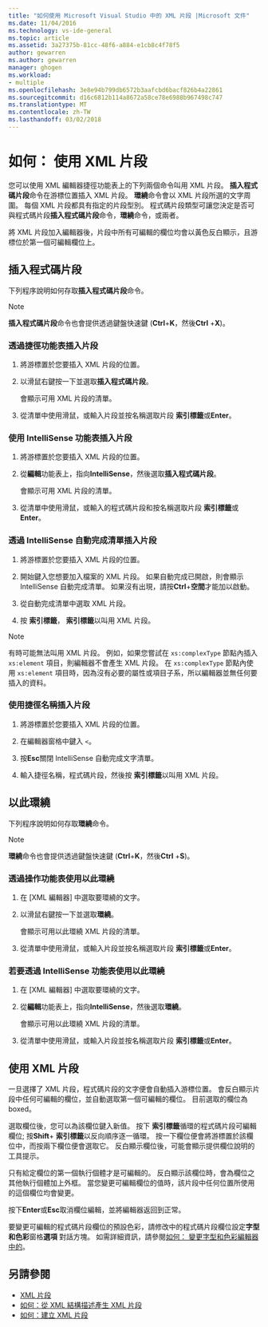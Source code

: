 ```yaml
---
title: "如何使用 Microsoft Visual Studio 中的 XML 片段 |Microsoft 文件"
ms.date: 11/04/2016
ms.technology: vs-ide-general
ms.topic: article
ms.assetid: 3a27375b-81cc-48f6-a884-e1cb8c4f78f5
author: gewarren
ms.author: gewarren
manager: ghogen
ms.workload:
- multiple
ms.openlocfilehash: 3e8e94b799db6572b3aafcbd6bacf826b4a22861
ms.sourcegitcommit: d16c6812b114a8672a58ce78e6988b967498c747
ms.translationtype: MT
ms.contentlocale: zh-TW
ms.lasthandoff: 03/02/2018
---
```

# <a name="how-to-use-xml-snippets"></a>如何： 使用 XML 片段

您可以使用 XML 編輯器捷徑功能表上的下列兩個命令叫用 XML 片段。 **插入程式碼片段**命令在游標位置插入 XML 片段。 **環繞**命令會以 XML 片段所選的文字周圍。 每個 XML 片段都具有指定的片段型別。 程式碼片段類型可讓您決定是否可與程式碼片段**插入程式碼片段**命令，**環繞**命令，或兩者。

將 XML 片段加入編輯器後，片段中所有可編輯的欄位均會以黃色反白顯示，且游標位於第一個可編輯欄位上。

## <a name="insert-snippet"></a>插入程式碼片段

下列程序說明如何存取**插入程式碼片段**命令。

> [!NOTE]
> **插入程式碼片段**命令也會提供透過鍵盤快速鍵 (**Ctrl**+**K**，然後**Ctrl** +**X**)。

### <a name="to-insert-snippets-from-the-shortcut-menu"></a>透過捷徑功能表插入片段

1. 將游標置於您要插入 XML 片段的位置。

2. 以滑鼠右鍵按一下並選取**插入程式碼片段**。

   會顯示可用 XML 片段的清單。

3. 從清單中使用滑鼠，或輸入片段並按名稱選取片段 **索引標籤**或**Enter**。

### <a name="to-insert-snippets-using-the-intellisense-menu"></a>使用 IntelliSense 功能表插入片段

1. 將游標置於您要插入 XML 片段的位置。

2. 從**編輯**功能表上，指向**IntelliSense**，然後選取**插入程式碼片段**。

   會顯示可用 XML 片段的清單。

3. 從清單中使用滑鼠，或輸入的程式碼片段和按名稱選取片段 **索引標籤**或**Enter**。

### <a name="to-insert-snippets-through-the-intellisense-complete-word-list"></a>透過 IntelliSense 自動完成清單插入片段

1. 將游標置於您要插入 XML 片段的位置。

2. 開始鍵入您想要加入檔案的 XML 片段。 如果自動完成已開啟，則會顯示 IntelliSense 自動完成清單。 如果沒有出現，請按**Ctrl**+**空間**才能加以啟動。

3. 從自動完成清單中選取 XML 片段。

4. 按 **索引標籤**，  **索引標籤**以叫用 XML 片段。

> [!NOTE]
> 有時可能無法叫用 XML 片段。 例如，如果您嘗試在 `xs:complexType` 節點內插入 `xs:element` 項目，則編輯器不會產生 XML 片段。 在 `xs:complexType` 節點內使用 `xs:element` 項目時，因為沒有必要的屬性或項目子系，所以編輯器並無任何要插入的資料。

### <a name="to-insert-snippets-using-the-shortcut-name"></a>使用捷徑名稱插入片段

1. 將游標置於您要插入 XML 片段的位置。

2. 在編輯器窗格中鍵入 `<`。

3. 按**Esc**關閉 IntelliSense 自動完成文字清單。

4. 輸入捷徑名稱，程式碼片段，然後按 **索引標籤**以叫用 XML 片段。

## <a name="surround-with"></a>以此環繞

下列程序說明如何存取**環繞**命令。

> [!NOTE]
> **環繞**命令也會提供透過鍵盤快速鍵 (**Ctrl**+**K**，然後**Ctrl** +**S**)。

### <a name="to-use-surround-with-from-the-context-menu"></a>透過操作功能表使用以此環繞

1. 在 [XML 編輯器] 中選取要環繞的文字。

2. 以滑鼠右鍵按一下並選取**環繞**。

   會顯示可用以此環繞 XML 片段的清單。

3. 從清單中使用滑鼠，或輸入片段並按名稱選取片段 **索引標籤**或**Enter**。

### <a name="to-use-surround-with-from-the-intellisense-menu"></a>若要透過 IntelliSense 功能表使用以此環繞

1. 在 [XML 編輯器] 中選取要環繞的文字。

2. 從**編輯**功能表上，指向**IntelliSense**，然後選取**環繞**。

   會顯示可用以此環繞 XML 片段的清單。

3. 從清單中使用滑鼠，或輸入片段並按名稱選取片段 **索引標籤**或**Enter**。

## <a name="using-xml-snippets"></a>使用 XML 片段

一旦選擇了 XML 片段，程式碼片段的文字便會自動插入游標位置。 會反白顯示片段中任何可編輯的欄位，並自動選取第一個可編輯的欄位。 目前選取的欄位為 boxed。

選取欄位後，您可以為該欄位鍵入新值。 按下 **索引標籤**循環的程式碼片段可編輯欄位; 按**Shift**+ **索引標籤**以反向順序逐一循環。 按一下欄位便會將游標置於該欄位中，而按兩下欄位便會選取它。 反白顯示欄位後，可能會顯示提供欄位說明的工具提示。

只有給定欄位的第一個執行個體才是可編輯的。 反白顯示該欄位時，會為欄位之其他執行個體加上外框。 當您變更可編輯欄位的值時，該片段中任何位置所使用的這個欄位均會變更。

按下**Enter**或**Esc**取消欄位編輯，並將編輯器返回到正常。

要變更可編輯的程式碼片段欄位的預設色彩，請修改中的程式碼片段欄位設定**字型和色彩**窗格**選項** 對話方塊。 如需詳細資訊，請參閱[如何： 變更字型和色彩編輯器中的](../ide/reference/how-to-change-fonts-and-colors-in-the-editor.md)。

## <a name="see-also"></a>另請參閱

- [XML 片段](../xml-tools/xml-snippets.md)
- [如何：從 XML 結構描述產生 XML 片段](../xml-tools/how-to-generate-an-xml-snippet-from-an-xml-schema.md)
- [如何：建立 XML 片段](../xml-tools/how-to-create-xml-snippets.md)